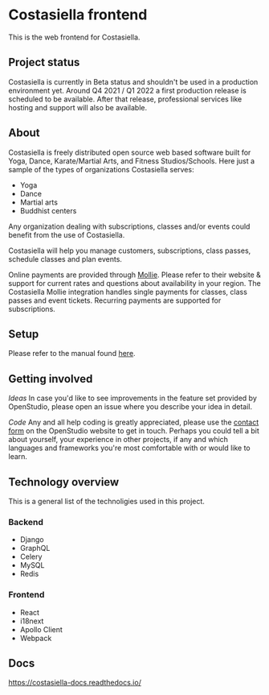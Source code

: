 # Costasiella frontend

This is the web frontend for Costasiella.

## Project status

Costasiella is currently in Beta status and shouldn't be used in a production environment yet. Around Q4 2021 / Q1 2022 a first production release is scheduled to be available. After that release, professional services like hosting and support will also be available.

## About

Costasiella is freely distributed open source web based software built for Yoga, Dance, Karate/Martial Arts, and Fitness Studios/Schools. Here just a sample of the types of organizations Costasiella serves:

- Yoga
- Dance
- Martial arts
- Buddhist centers

Any organization dealing with subscriptions, classes and/or events could benefit from the use of Costasiella.

Costasiella will help you manage customers, subscriptions, class passes, schedule classes and plan events.

Online payments are provided through [Mollie](https://www.mollie.com/en). Please refer to their website & support for current rates and questions about availability in your region. The Costasiella Mollie integration handles single payments for classes, class passes and event tickets. Recurring payments are supported for subscriptions. 

## Setup

Please refer to the manual found [here](https://costasiella-docs.readthedocs.io/en/latest/).

## Getting involved

*Ideas*
In case you'd like to see improvements in the feature set provided by OpenStudio, please open an issue where you describe your idea in detail. 

*Code*
Any and all help coding is greatly appreciated, please use the [contact form](https://www.openstudioproject.com/contact/) on the OpenStudio website to get in touch. Perhaps you could tell a bit about yourself, your experience in other projects, if any and which languages and frameworks you're most comfortable with or would like to learn. 

## Technology overview

This is a general list of the technoligies used in this project.

### Backend

- Django
- GraphQL
- Celery
- MySQL
- Redis

### Frontend

- React
- i18next
- Apollo Client
- Webpack

## Docs

https://costasiella-docs.readthedocs.io/
